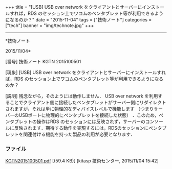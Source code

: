 ﻿+++
title = "[USB] USB over network をクライアントとサーバーにインストールすれば，RDS のセッション上でワコムのペンタブレット等が利用できるようになるのか？"
date = "2015-11-04"
tags = ["技術ノート"]
categories = ["tech"]
banner = "img/technote.jpg"
+++

-----------------------------------------------------------------------------------------------------------------------------

*技術ノート

2015/11/04*


[番号]
技術ノート KGTN 2015100501

[現象]
[USB] USB over network
をクライアントとサーバーにインストールすれば，RDS
のセッション上でワコムのペンタブレット等が利用できるようになるのか？

[説明]
残念ながら，そのようには動作しません． USB over network
を利用することでクライアント側に接続したペンタブレットがサーバー側にリダイレクトされますが，それは単に物理的なディバイスレベルで機能します
（つまりサーバーのUSBポートに物理的にペンタブレットを接続した状態）
．このため，ペンタブレットの操作はRDS
のセッションには反映されず，サーバーのコンソールに反映されます．期待する動作を実現するには，RDSのセッションにペンタブレットを関連付ける機能を持った製品の利用が必要となります．


### ファイル

 
 


[KGTN2015100501.pdf](http://techreport.kitasp.net/attachments/download/2282/KGTN2015100501.pdf)
 [(59.4 KB)] [kitasp 技術センター, 2015/11/04
15:42]


 


 


